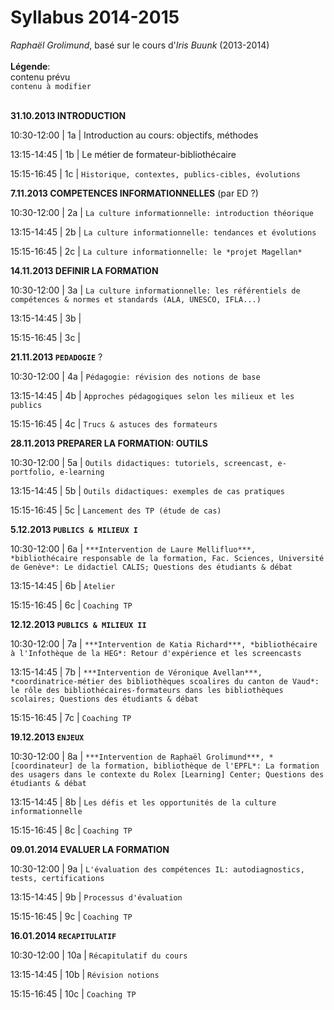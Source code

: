# Syllabus 2014-2015

*Raphaël Grolimund*, basé sur le cours d'*Iris Buunk* (2013-2014)<br/>
<br/>
**Légende**:<br/>
contenu prévu<br/>
`contenu à modifier`<br/>
<br/>

**31.10.2013 INTRODUCTION**

10:30-12:00 | 1a | Introduction au cours: objectifs, méthodes

13:15-14:45 | 1b | Le métier de formateur-bibliothécaire

15:15-16:45 | 1c | `Historique, contextes, publics-cibles, évolutions`


**7.11.2013 COMPETENCES INFORMATIONNELLES** (par ED ?)

10:30-12:00 | 2a | `La culture informationnelle: introduction théorique`

13:15-14:45 | 2b | `La culture informationnelle: tendances et évolutions`

15:15-16:45 | 2c | `La culture informationnelle: le *projet Magellan*`


**14.11.2013 DEFINIR LA FORMATION**

10:30-12:00 | 3a | `La culture informationnelle: les référentiels de compétences & normes et standards (ALA, UNESCO, IFLA...)`

13:15-14:45 | 3b | 

15:15-16:45 | 3c | 


**21.11.2013 `PEDADOGIE`** ?

10:30-12:00 | 4a | `Pédagogie: révision des notions de base`

13:15-14:45 | 4b | `Approches pédagogiques selon les milieux et les publics`

15:15-16:45 | 4c | `Trucs & astuces des formateurs`


**28.11.2013 PREPARER LA FORMATION: OUTILS**

10:30-12:00 | 5a | `Outils didactiques: tutoriels, screencast, e-portfolio, e-learning`

13:15-14:45 | 5b | `Outils didactiques: exemples de cas pratiques`

15:15-16:45 | 5c | `Lancement des TP (étude de cas)`


**5.12.2013 `PUBLICS & MILIEUX I`**

10:30-12:00 | 6a | `***Intervention de Laure Mellifluo***, *bibliothécaire responsable de la formation, Fac. Sciences, Université de Genève*: Le didactiel CALIS; Questions des étudiants & débat`

13:15-14:45 | 6b | `Atelier`

15:15-16:45 | 6c | `Coaching TP`


**12.12.2013 `PUBLICS & MILIEUX II`**

10:30-12:00 | 7a | `***Intervention de Katia Richard***, *bibliothécaire à l'Infothèque de la HEG*: Retour d'expérience et les screencasts`

13:15-14:45 | 7b | `***Intervention de Véronique Avellan***, *coordinatrice-métier des bibliothèques scoalires du canton de Vaud*: le rôle des bibliothécaires-formateurs dans les bibliothèques scolaires; Questions des étudiants & débat`

15:15-16:45 | 7c | `Coaching TP`


**19.12.2013 `ENJEUX`**

10:30-12:00 | 8a | `***Intervention de Raphaël Grolimund***, *[coordinateur] de la formation, bibliothèque de l'EPFL*: La formation des usagers dans le contexte du Rolex [Learning] Center; Questions des étudiants & débat`

13:15-14:45 | 8b | `Les défis et les opportunités de la culture informationnelle`

15:15-16:45 | 8c | `Coaching TP`


**09.01.2014 EVALUER LA FORMATION**

10:30-12:00 | 9a | `L'évaluation des compétences IL: autodiagnostics, tests, certifications`

13:15-14:45 | 9b | `Processus d'évaluation`

15:15-16:45 | 9c | `Coaching TP`


**16.01.2014 `RECAPITULATIF`**

10:30-12:00 | 10a | `Récapitulatif du cours`

13:15-14:45 | 10b | `Révision notions`

15:15-16:45 | 10c | `Coaching TP`
